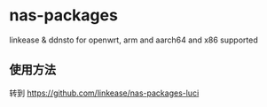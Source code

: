 # nas-packages

linkease & ddnsto for openwrt, arm and aarch64 and x86 supported

## 使用方法

转到 https://github.com/linkease/nas-packages-luci 
